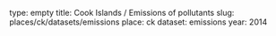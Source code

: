 type: empty
title: Cook Islands / Emissions of pollutants
slug: places/ck/datasets/emissions
place: ck
dataset: emissions
year: 2014
